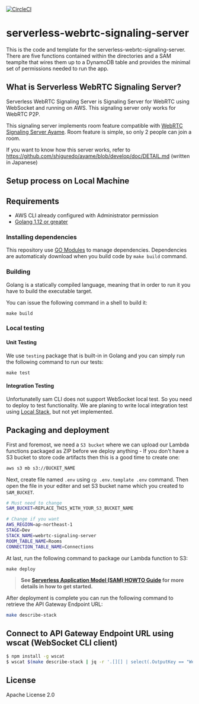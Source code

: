 [![CircleCI](https://circleci.com/gh/hakobera/serverless-webrtc-signaling-server.svg?style=svg)](https://circleci.com/gh/hakobera/serverless-webrtc-signaling-server)

# serverless-webrtc-signaling-server

This is the code and template for the serverless-webrtc-signaling-server. There are five functions contained within the directories and a SAM teamplte that wires them up to a DynamoDB table and provides the minimal set of permissions needed to run the app.

## What is Serverless WebRTC Signaling Server?

Serverless WebRTC Signaling Server is Signaling Server for WebRTC using WebSocket and running on AWS.
This signaling server only works for WebRTC P2P.

This signaling server implements room feature compatible with [WebRTC Signaling Server Ayame](https://github.com/OpenAyame/ayame).
Room feature is simple, so only 2 people can join a room.

If you want to know how this server works, refer to https://github.com/shiguredo/ayame/blob/develop/doc/DETAIL.md (written in Japanese)

## Setup process on Local Machine

## Requirements

* AWS CLI already configured with Administrator permission
* [Golang 1.12 or greater](https://golang.org)

### Installing dependencies

This repository use [GO Modules](https://github.com/golang/go/wiki/Modules) to manage dependencies.
Dependencies are automaticaly download when you build code by `make build` command.

### Building

Golang is a statically compiled language, meaning that in order to run it you have to build the executable target.

You can issue the following command in a shell to build it:

```shell
make build
```

### Local testing

#### Unit Testing

We use `testing` package that is built-in in Golang and you can simply run the following command to run our tests:

```shell
make test
```

#### Integration Testing

Unfortunatelly sam CLI does not support WebSocket local test. So you need to deploy to test functionality.
We are planing to write local integration test using [Local Stack](https://github.com/localstack/localstack), but not yet implemented.

## Packaging and deployment

First and foremost, we need a `S3 bucket` where we can upload our Lambda functions packaged as ZIP before we deploy anything - If you don't have a S3 bucket to store code artifacts then this is a good time to create one:

```bash
aws s3 mb s3://BUCKET_NAME
```

Next, create file named `.env` using `cp .env.template .env` command.
Then open the file in your editer and set S3 bucket name which you created to `SAM_BUCKET`.

```bash
# Must need to change
SAM_BUCKET=REPLACE_THIS_WITH_YOUR_S3_BUCKET_NAME

# Change if you want 
AWS_REGION=ap-northeast-1
STAGE=Dev
STACK_NAME=webrtc-signaling-server
ROOM_TABLE_NAME=Rooms
CONNECTION_TABLE_NAME=Connections
```

At last, run the following command to package our Lambda function to S3:

```shell
make deploy
```

> **See [Serverless Application Model (SAM) HOWTO Guide](https://github.com/awslabs/serverless-application-model/blob/master/HOWTO.md) for more details in how to get started.**

After deployment is complete you can run the following command to retrieve the API Gateway Endpoint URL:

```bash
make describe-stack
``` 
## Connect to API Gateway Endpoint URL using wscat (WebSocket CLI client)

```bash
$ npm install -g wscat
$ wscat $(make describe-stack | jq -r '.[][] | select(.OutputKey == "WebSocketURI") | .OutputValue')
```

## License

Apache License 2.0
